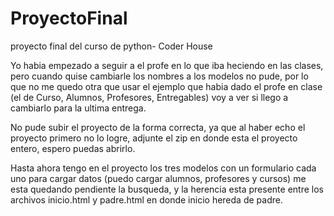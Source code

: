 # ProyectoFinal
proyecto final del curso de python- Coder House



Yo habia empezado a seguir a el profe en lo que iba heciendo en las clases, pero cuando quise cambiarle los nombres a los modelos no pude, por lo que no me quedo otra que usar el ejemplo que habia dado el profe en clase (el de Curso, Alumnos, Profesores, Entregables) voy a ver si llego a cambiarlo para la ultima entrega.

No pude subir el proyecto de la forma correcta, ya que al haber echo el proyecto primero no lo logre, adjunte el zip en donde esta el proyecto entero, espero puedas abrirlo.

Hasta ahora tengo en el proyecto los tres modelos con un formulario cada uno para cargar datos (puedo cargar alumnos, profesores y cursos) me esta quedando pendiente la busqueda, y la herencia esta presente entre los archivos inicio.html y padre.html en donde inicio hereda de padre.

